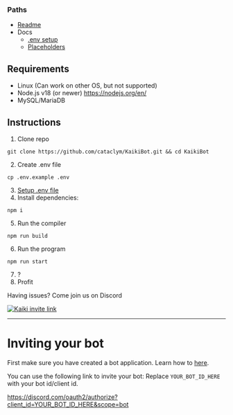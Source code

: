 ### Paths

-   [Readme](../README.md)
-   Docs
    -   [.env setup](ENV.md)
    -   [Placeholders](PLACEHOLDERS.md)

## Requirements

-   Linux (Can work on other OS, but not supported)
-   Node.js v18 (or newer) https://nodejs.org/en/
-   MySQL/MariaDB

## Instructions

1. Clone repo
```
git clone https://github.com/cataclym/KaikiBot.git && cd KaikiBot
```
2. Create .env file
```
cp .env.example .env
```
3. [Setup .env file](ENV.md)
4. Install dependencies:
```
npm i
```
5. Run the compiler
```
npm run build
```
6. Run the program 
```
npm run start
```
7. ?
8. Profit

Having issues? Come join us on Discord

<a href="https://discord.gg/8G3AqjnFfX">
    <img src="https://discord.com/api/guilds/794671071886049280/embed.png?style=banner3" title="Discord Server" alt="Kaiki invite link">
</a>

---

# Inviting your bot

First make sure you have created a bot application. Learn how to [here](ENV.md).

You can use the following link to invite your bot: Replace `YOUR_BOT_ID_HERE` with your bot id/client id.

https://discord.com/oauth2/authorize?client_id=YOUR_BOT_ID_HERE&scope=bot
